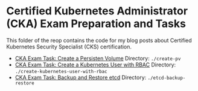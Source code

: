 # Certified Kubernetes Administrator (CKA) Exam Preparation and Tasks

This folder of the reop contains the code for my blog posts about Certified Kubernetes Security Specialist (CKS) certification.

- [CKA Exam Task: Create a Persisten Volume](https://go-cloud-native.com/kubernetes/cka-exam-task-create-a-persistent-volume) Directory: `./create-pv`
- [CKA Exam Task: Create a Kubernetes User with RBAC](https://go-cloud-native.com/kubernetes/cka-exam-task-create-a-kubernetes-user-with-rbac) Directory: `./create-kubernetes-user-with-rbac`
- [CKA Exam Task: Backup and Restore etcd](https://go-cloud-native.com/kubernetes/cka-exam-task-backup-and-restore-etcd) Directory: `./etcd-backup-restore`